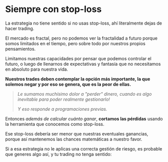 # Siempre con stop-loss

La estrategia no tiene sentido si no usas stop-loss, ahí literalmente dejas de hacer trading.

El mercado es fractal, pero no podemos ver la fractalidad a futuro porque somos limitados en el tiempo, pero sobre todo por nuestros propios pensamientos.

Limitamos nuestras capacidades por pensar que podemos controlar el futuro, o luego de llenarnos de expectativas y fantasía que no necesitamos en absoluto para nuestra vida.

**Nuestros trades deben contemplar la opción más importante, la que solemos negar y por eso se genera, que es la peor de ellas.**

> _Le sumamos muchísimo dolor a "perder" dinero, cuando es algo inevitable para poder realmente gestionarlo!_
>
> _Y eso responde a programaciones previas._

Entonces _además de calcular cuánto ganar_, **cortamos las pérdidas** usando la herramienta que conocemos como stop-loss.

Ese stop-loss debería ser menor que nuestras eventuales ganancias, porque así mantenemos  las chances matemáticas a nuestro favor.

Si a esa estrategia no le aplicas una correcta gestión de riesgo, es probable que generes algo así, y tu trading no tenga sentido:
